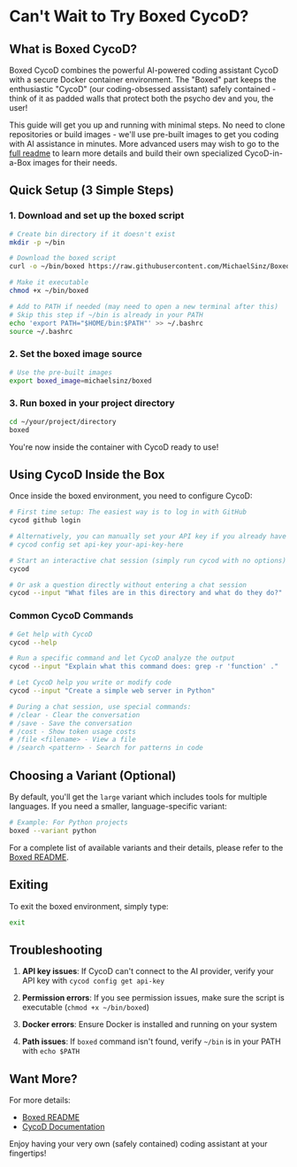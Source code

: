 # Can't Wait to Try Boxed CycoD?

## What is Boxed CycoD?

Boxed CycoD combines the powerful AI-powered coding assistant CycoD with
a secure Docker container environment.  The "Boxed" part keeps the enthusiastic
"CycoD" (our coding-obsessed assistant) safely contained - think of it as
padded walls that protect both the psycho dev and you, the user!

This guide will get you up and running with minimal steps.  No need to clone
repositories or build images - we'll use pre-built images to get you coding
with AI assistance in minutes.  More advanced users may wish to go to the
[full readme](README.md) to learn more details and build their own specialized
CycoD-in-a-Box images for their needs.

## Quick Setup (3 Simple Steps)

### 1. Download and set up the boxed script

```bash
# Create bin directory if it doesn't exist
mkdir -p ~/bin

# Download the boxed script
curl -o ~/bin/boxed https://raw.githubusercontent.com/MichaelSinz/Boxed/refs/heads/main/boxed.sh

# Make it executable
chmod +x ~/bin/boxed

# Add to PATH if needed (may need to open a new terminal after this)
# Skip this step if ~/bin is already in your PATH
echo 'export PATH="$HOME/bin:$PATH"' >> ~/.bashrc
source ~/.bashrc
```

### 2. Set the boxed image source

```bash
# Use the pre-built images
export boxed_image=michaelsinz/boxed
```

### 3. Run boxed in your project directory

```bash
cd ~/your/project/directory
boxed
```

You're now inside the container with CycoD ready to use!

## Using CycoD Inside the Box

Once inside the boxed environment, you need to configure CycoD:

```bash
# First time setup: The easiest way is to log in with GitHub
cycod github login

# Alternatively, you can manually set your API key if you already have one
# cycod config set api-key your-api-key-here

# Start an interactive chat session (simply run cycod with no options)
cycod

# Or ask a question directly without entering a chat session
cycod --input "What files are in this directory and what do they do?"
```

### Common CycoD Commands

```bash
# Get help with CycoD
cycod --help

# Run a specific command and let CycoD analyze the output
cycod --input "Explain what this command does: grep -r 'function' ."

# Let CycoD help you write or modify code
cycod --input "Create a simple web server in Python"

# During a chat session, use special commands:
# /clear - Clear the conversation
# /save - Save the conversation
# /cost - Show token usage costs
# /file <filename> - View a file
# /search <pattern> - Search for patterns in code
```

## Choosing a Variant (Optional)

By default, you'll get the `large` variant which includes tools for multiple
languages.  If you need a smaller, language-specific variant:

```bash
# Example: For Python projects
boxed --variant python
```

For a complete list of available variants and their details, please refer to the
[Boxed README](README.md#container-variants).

## Exiting

To exit the boxed environment, simply type:

```bash
exit
```

## Troubleshooting

1. **API key issues**: If CycoD can't connect to the AI provider, verify your
   API key with `cycod config get api-key`

2. **Permission errors**: If you see permission issues, make sure the script is
   executable (`chmod +x ~/bin/boxed`)

3. **Docker errors**: Ensure Docker is installed and running on your system

4. **Path issues**: If `boxed` command isn't found, verify `~/bin` is in your
   PATH with `echo $PATH`

## Want More?

For more details:
- [Boxed README](README.md)
- [CycoD Documentation](https://github.com/robch/cycod/blob/master/README.md)

Enjoy having your very own (safely contained) coding assistant at your
fingertips!